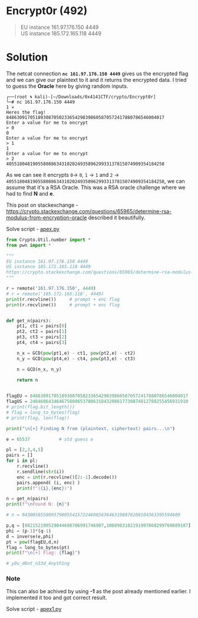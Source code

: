 # Encrypt0r (492)
> EU instance 161.97.176.150 4449   <br>
> US instance 185.172.165.118 4449  <br>

# Solution
The netcat connection **`nc 161.97.176.150 4449`** gives us the encrypted flag and we can give our plaintext to it and it returns the encrypted data.
I tried to guess the **Oracle** here by giving random inputs.

```console
┌──(root 🌀 kali)-[~/Downloads/0x4141CTF/crypto/Encrypt0r]
└─# nc 161.97.176.150 4449                                                                                                                                                               1 ⨯
Heres the flag!
848630917051893087050233654298398605870572417880786546004017
Enter a value for me to encrypt
> 0
0
Enter a value for me to encrypt
> 1
1
Enter a value for me to encrypt
> 2
405518048190558088634310202493589629933137815074909354184258
```

As we can see it encrypts `0`-> `0`, `1` -> `1` and `2` -> `405518048190558088634310202493589629933137815074909354184258`, we can assume that it's a RSA Oracle.
This was a RSA oracle challenge where we had to find **N** and **e**. 

This post on stackexchange - https://crypto.stackexchange.com/questions/65965/determine-rsa-modulus-from-encryption-oracle described it beautifully.

Solve script - [apex.py](apex.py)
```py
from Crypto.Util.number import *
from pwn import *

"""
EU instance 161.97.176.150 4449
US instance 185.172.165.118 4449
https://crypto.stackexchange.com/questions/65965/determine-rsa-modulus-from-encryption-oracle
"""

r = remote('161.97.176.150', 4449)
# r = remote('185.172.165.118', 4449)
print(r.recvline()) 	# prompt + enc flag
print(r.recvline()) 	# prompt + enc flag


def get_n(pairs):
	pt1, ct1 = pairs[0]
	pt2, ct2 = pairs[1]
	pt3, ct3 = pairs[2]
	pt4, ct4 = pairs[3]

	n_x = GCD(pow(pt1,e) - ct1, pow(pt2,e) - ct2)
	n_y = GCD(pow(pt4,e) - ct4, pow(pt3,e) - ct3)

	n = GCD(n_x, n_y)
	
	return n


flagEU = 848630917051893087050233654298398605870572417880786546004017
flagUS = 248460643464675800653780615843208617730874812788255456931910
# print(flag.bit_length())
# flag = long_to_bytes(flag)
# print(flag, len(flag))

print("\n[+] Finding N from (plaintext, ciphertext) pairs...\n")

e = 65537			# std guess e

pl = [2,3,4,5]
pairs = []
for i in pl:
	r.recvline()
	r.sendline(str(i))
	enc = int(r.recvline()[2:-1].decode())
	pairs.append( (i, enc) )
	print(f"({i},{enc})")

n = get_n(pairs)
print(f"\nFound N: {n}")

# n = 943005855809379805541572246085636463198876208104363395594609

p,q = [882152190529044698706991746907,1068983182191997868299760689187]
phi = (p-1)*(q-1)
d = inverse(e,phi)
pt = pow(flagEU,d,n)
flag = long_to_bytes(pt)
print(f"\n[+] Flag: {flag}")

# y0u_d0nt_n33d_4nyth1ng
```

### Note
This can also be achived by using **-1** as the post already mentioned earlier. I implemented it too and got correct result.

Solve script - [apex1.py](apex.py)

